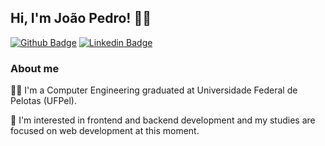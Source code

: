 ## Hi, I'm	João Pedro! :man_technologist:
 [![Github Badge](https://img.shields.io/badge/-Github-000?style=flat-square&logo=Github&logoColor=white&link=https://github.com/jpbast)](https://github.com/jpbast) [![Linkedin Badge](https://img.shields.io/badge/-LinkedIn-blue?style=flat-square&logo=Linkedin&logoColor=white&link=https://www.linkedin.com/in/jpbast)](https://www.linkedin.com/in/jpbast)
   
### About me

:man_student: I'm a Computer Engineering graduated at Universidade Federal de Pelotas (UFPel).

:eyes: I'm interested in frontend and backend development and my studies are focused on web development at this moment.

